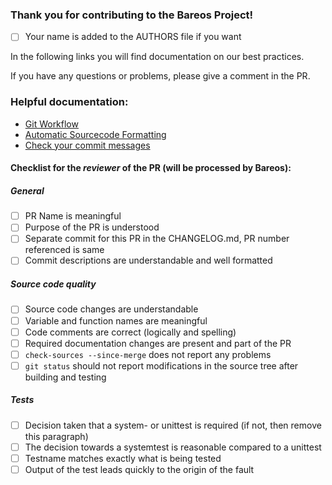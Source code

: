 ### Thank you for contributing to the Bareos Project!

- [ ] Your name is added to the AUTHORS file if you want

In the following links you will find documentation on our best practices. 

If you have any questions or problems, please give a comment in the PR. 

### Helpful documentation:

- [Git Workflow](https://docs.bareos.org/DeveloperGuide/gitworkflow.html)
- [Automatic Sourcecode Formatting](https://docs.bareos.org/DeveloperGuide/generaldevel.html#automatic-sourcecode-formatting)
- [Check your commit messages](https://docs.bareos.org/DeveloperGuide/gitworkflow.html#commits)


#### Checklist for the _reviewer_ of the PR (will be processed by Bareos):

##### General 

- [ ] PR Name is meaningful
- [ ] Purpose of the PR is understood
- [ ] Separate commit for this PR in the CHANGELOG.md, PR number referenced is same
- [ ] Commit descriptions are understandable and well formatted

##### Source code quality

- [ ] Source code changes are understandable
- [ ] Variable and function names are meaningful
- [ ] Code comments are correct (logically and spelling)
- [ ] Required documentation changes are present and part of the PR
- [ ] `check-sources --since-merge` does not report any problems
- [ ] `git status` should not report modifications in the source tree after building and testing

##### Tests

- [ ] Decision taken that a system- or unittest is required (if not, then remove this paragraph)
- [ ] The decision towards a systemtest is reasonable compared to a unittest
- [ ] Testname matches exactly what is being tested
- [ ] Output of the test leads quickly to the origin of the fault
